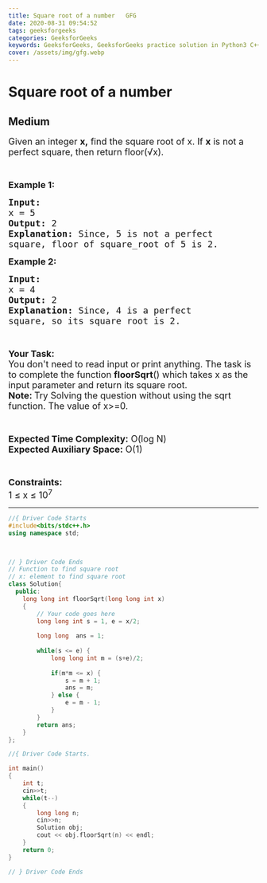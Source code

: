 ```yaml
---
title: Square root of a number   GFG
date: 2020-08-31 09:54:52
tags: geeksforgeeks
categories: GeeksforGeeks
keywords: GeeksforGeeks, GeeksforGeeks practice solution in Python3 C++ Java, Square root of a number - GFG solution
cover: /assets/img/gfg.webp
---
```



# Square root of a number
## Medium
<div class="problems_problem_content__Xm_eO"><p><span style="font-size:18px">Given an integer <strong>x,</strong>&nbsp;find the square root of x. If <strong>x</strong> is not a perfect square, then return floor(√x).</span></p>

<p>&nbsp;</p>

<p><span style="font-size:18px"><strong>Example 1:</strong></span></p>

<pre><span style="font-size:18px"><strong>Input:
</strong>x = 5
<strong>Output: </strong>2<strong>
Explanation: </strong>Since, 5 is not a perfect 
square, floor of square_root of 5 is 2.</span>
</pre>

<p><span style="font-size:18px"><strong>Example 2:</strong></span></p>

<pre><span style="font-size:18px"><strong>Input:
</strong>x = 4
<strong>Output: </strong>2<strong>
Explanation: </strong>Since, 4 is a perfect 
square, so its square root is 2.</span></pre>

<p>&nbsp;</p>

<p><span style="font-size:18px"><strong>Your Task:</strong><br>
You don't need to read input or print anything.&nbsp;The task is to complete the function <strong>floorSqrt</strong>() which takes x as the input parameter and&nbsp;return its square root.<br>
<strong>Note: </strong>Try Solving the question without using the sqrt function.&nbsp;The value of x&gt;=0.</span></p>

<p>&nbsp;</p>

<p><span style="font-size:18px"><strong>Expected Time Complexity:</strong>&nbsp;O(log N)<br>
<strong>Expected Auxiliary Space:</strong>&nbsp;O(1)</span></p>

<p>&nbsp;</p>

<p><span style="font-size:18px"><strong>Constraints:</strong></span><br>
<span style="font-size:18px">1 ≤ x ≤ 10<sup>7</sup></span></p>
</div>

---




```cpp
//{ Driver Code Starts
#include<bits/stdc++.h>
using namespace std;

  

// } Driver Code Ends
// Function to find square root
// x: element to find square root
class Solution{
  public:
    long long int floorSqrt(long long int x) 
    {
        // Your code goes here  
        long long int s = 1, e = x/2;
        
        long long  ans = 1;
        
        while(s <= e) {
            long long int m = (s+e)/2;
            
            if(m*m <= x) {
                s = m + 1;
                ans = m;
            } else {
                e = m - 1;
            }
        }
        return ans;
    }
};

//{ Driver Code Starts.

int main()
{
	int t;
	cin>>t;
	while(t--)
	{
		long long n;
		cin>>n;
		Solution obj;
		cout << obj.floorSqrt(n) << endl;
	}
    return 0;   
}

// } Driver Code Ends
```
